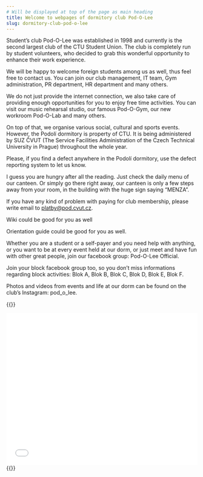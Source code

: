 ```yaml
---
# Will be displayed at top of the page as main heading
title: Welcome to webpages of dormitory club Pod-O-Lee
slug: dormitory-club-pod-o-lee
---
```


Student’s club Pod-O-Lee was established in 1998 and currently is the second largest club of the CTU Student Union. The club is completely run by student volunteers, who decided to grab this wonderful opportunity to enhance their work experience.

We will be happy to welcome foreign students among us as well, thus feel free to contact us. You can join our club management, IT team, Gym administration, PR department, HR department and many others.

We do not just provide the internet connection, we also take care of providing enough opportunities for you to enjoy free time activities. You can visit our music rehearsal studio, our famous Pod-O-Gym, our new workroom Pod-O-Lab and many others.

On top of that, we organise various social, cultural and sports events.
However, the Podolí dormitory is property of CTU. It is being administered by SUZ ČVUT (The Service Facilities Administration of the Czech Technical University in Prague) throughout the whole year.

Please, if you find a defect anywhere in the Podolí dormitory, use the defect reporting system to let us know.

I guess you are hungry after all the reading. Just check the daily menu of our canteen. Or simply go there right away, our canteen is only a few steps away from your room, in the building with the huge sign saying “MENZA”.

If you have any kind of problem with paying for club membership, please write email to platby@pod.cvut.cz.

Wiki could be good for you as well

Orientation guide could be good for you as well.

Whether you are a student or a self-payer and you need help with anything, or you want to be at every event held at our dorm, or just meet and have fun with other great people, join our facebook group: Pod-O-Lee Official.

Join your block facebook group too, so you don’t miss informations regarding block activities: Blok A, Blok B, Blok C, Blok D, Blok E, Blok F.

Photos and videos from events and life at our dorm can be found on the club’s Instagram: pod_o_lee.

{{<rawhtml>}}
<iframe width="100%" height="400px" frameborder="0" allowfullscreen src="//umap.openstreetmap.fr/en/map/mapa-arealu-koleji-podoli_580764?scaleControl=false&miniMap=false&scrollWheelZoom=false&zoomControl=true&allowEdit=false&moreControl=true&searchControl=null&tilelayersControl=null&embedControl=null&datalayersControl=true&onLoadPanel=undefined&captionBar=false"></iframe>
{{</rawhtml>}}

